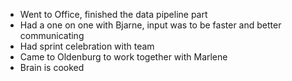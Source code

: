 - Went to Office, finished the data pipeline part
- Had a one on one with Bjarne, input was to be faster and better communicating
- Had sprint celebration with team
- Came to Oldenburg to work together with Marlene
- Brain is cooked